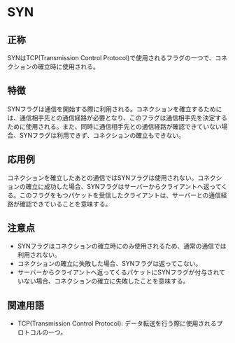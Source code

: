 

# SYN
## 正称
SYNはTCP(Transmission Control Protocol)で使用されるフラグの一つで、コネクションの確立時に使用される。
## 特徴
SYNフラグは通信を開始する際に利用される。コネクションを確立するためには、通信相手先との通信経路が必要となり、このフラグは通信相手先を決定するために使用される。また、同時に通信相手先との通信経路が確認できていない場合、SYNフラグは利用できず、コネクションの確立もできない。
## 応用例
コネクションを確立したあとの通信ではSYNフラグは使用されない。コネクションの確立に成功した場合、SYNフラグはサーバーからクライアントへ返ってくる。このフラグをもつパケットを受信したクライアントは、サーバーとの通信経路が確認できていることを意味する。
## 注意点
- SYNフラグはコネクションの確立時にのみ使用されるため、通常の通信では利用されない。
- コネクションの確立に失敗した場合、SYNフラグは返ってこない。
- サーバーからクライアントへ返ってくるパケットにSYNフラグが付与されていない場合、コネクションの確立に失敗したことを意味する。
## 関連用語
- TCP(Transmission Control Protocol): データ転送を行う際に使用されるプロトコルの一つ。